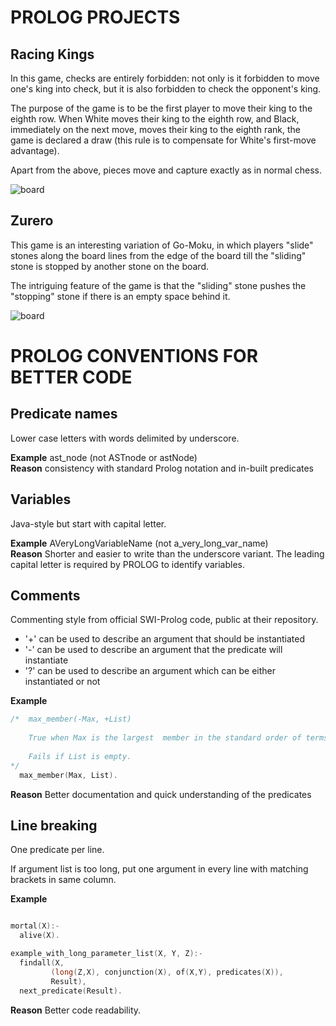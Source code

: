 # PROLOG PROJECTS

## Racing Kings

In this game, checks are entirely forbidden: not only is it forbidden to move one's king into check, but it is also forbidden to check the opponent's king.

The purpose of the game is to be the first player to move their king to the eighth row. When White moves their king to the eighth row, and Black, immediately on the next move, moves their king to the eighth rank, the game is declared a draw (this rule is to compensate for White's first-move advantage).

Apart from the above, pieces move and capture exactly as in normal chess.

![board](https://github.com/joao-conde/feup-plog/blob/master/racing-kings/report/Relat%C3%B3rio%20Final/initialBoard.PNG)

## Zurero

This game is an interesting variation of Go-Moku, in which players "slide" stones along the board lines from the edge of the board till the "sliding" stone is stopped by another stone on the board.

The intriguing feature of the game is that the "sliding" stone pushes the "stopping" stone if there is an empty space behind it.

![board](https://github.com/joao-conde/feup-plog/blob/master/zurero/docs/Intermediate%20Report/end_game.png)

# PROLOG CONVENTIONS FOR BETTER CODE

## Predicate names

Lower case letters with words delimited by underscore.

**Example** ast_node (not ASTnode or astNode)  
**Reason** consistency with standard Prolog notation and in-built predicates

## Variables

Java-style but start with capital letter.

**Example** AVeryLongVariableName (not a_very_long_var_name)   
**Reason** Shorter and easier to write than the underscore variant. The leading capital letter is required by PROLOG to identify variables.

## Comments

Commenting style from official SWI-Prolog code, public at their repository.
* '+' can be used to describe an argument that should be instantiated
* '-' can be used to describe an argument that the predicate will instantiate
* '?' can be used to describe an argument which can be either instantiated or not

**Example** 

```c
/*  max_member(-Max, +List)
    
    True when Max is the largest  member in the standard order of terms.  
    
    Fails if List is empty.
*/
  max_member(Max, List).
```

**Reason** Better documentation and quick understanding of the predicates


## Line breaking

One predicate per line.   

If argument list is too long, put one argument in every line with matching brackets in same column.  

**Example** 

```c

mortal(X):- 
  alive(X).

example_with_long_parameter_list(X, Y, Z):-
  findall(X,
         (long(Z,X), conjunction(X), of(X,Y), predicates(X)),
         Result),
  next_predicate(Result).

```

**Reason** Better code readability.
